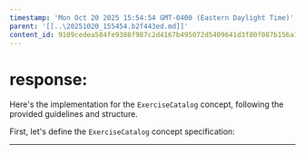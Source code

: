 ```yaml
---
timestamp: 'Mon Oct 20 2025 15:54:54 GMT-0400 (Eastern Daylight Time)'
parent: '[[..\20251020_155454.b2f443ed.md]]'
content_id: 9109cedea584fe9388f987c2d4167b495072d5409641d3f80f087b156a1b2f60
---
```


# response:

Here's the implementation for the `ExerciseCatalog` concept, following the provided guidelines and structure.

First, let's define the `ExerciseCatalog` concept specification:

***
